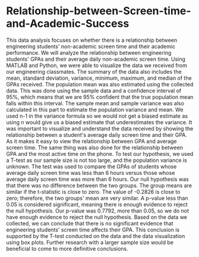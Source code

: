 # Relationship-between-Screen-time-and-Academic-Success
This data analysis focuses on whether there is a relationship between engineering students' non-academic screen time and their academic performance. We will analyze the relationship between engineering students' GPAs and their average daily non-academic screen time. Using MATLAB and Python, we were able to visualize the data we received from our engineering classmates. The summary of the data also includes the mean, standard deviation, variance, minimum, maximum, and median of the GPAs received. The population mean was also estimated using the collected data. This was done using the sample data and a confidence interval of 95%, which means that we are 95% confident that the true population mean falls within this interval. The sample mean and sample variance was also calculated in this part to estimate the population variance and mean. We used n-1 in the variance formula so we would not get a biased estimate as using n would give us a biased estimate that underestimates the variance. It was important to visualize and understand the data received by showing the relationship between a student's average daily screen time and their GPA. As it makes it easy to view the relationship between GPA and average screen time. The same thing was also done for the relationship between GPA and the most active time on the phone. To test our hypothesis, we used a T-test as our sample size is not too large, and the population variance is unknown. The test was used to compare the GPAs of students whose average daily screen time was less than 6 hours versus those whose average daily screen time was more than 6 hours. Our null hypothesis was that there was no difference between the two groups. The group means are similar if the t-statistic is close to zero. The value of -0.2826 is close to zero; therefore, the two groups' mean are very similar. A p-value less than 0.05 is considered significant, meaning there is enough evidence to reject the null hypothesis. Our p-value was 0.7792, more than 0.05, so we do not have enough evidence to reject the null hypothesis. Based on the data we collected, we can conclude that there is no significant evidence that engineering students' screen time affects their GPA. This conclusion is supported by the T-test conducted on the data and the data visualization using box plots. Further research with a larger sample size would be beneficial to come to more definitive conclusions.




